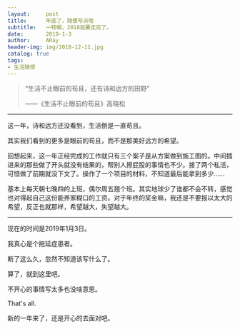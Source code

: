 ```yaml
---
layout:     post
title:      年底了，随便写点啥
subtitle:   一转眼，2018就要走完了。
date:       2019-1-3
author:     ARay
header-img: img/2018-12-11.jpg
catalog: true
tags:
- 生活随想
---
```


> “生活不止眼前的苟且，还有诗和远方的田野”
>
> ——《生活不止眼前的苟且》高晓松

------

这一年，诗和远方还没看到，生活倒是一直苟且。

其实我们看到的更多是眼前的苟且，而不是那美好远方的希望。

回想起来，这一年正经完成的工作就只有三个案子是从方案做到施工图的。中间插进来的那些做了开头就没有结果的，帮别人擦屁股的事情也不少。接了两个私活，可惜做了前期就没下文了。操作了一个项目的材料，不知道最后能拿到多少……

基本上每天朝七晚四的上班，偶尔周五翘个班。其实地球少了谁都不会不转，感觉也对得起自己这份能养家糊口的工资。对于年终的奖金嘛，我还是不要报以太大的希望，反正也就那样，希望越大，失望越大。

------

现在的时间是2019年1月3日。

我真心是个拖延症患者。

断了这么久，忽然不知道该写什么了。

算了，就到这里吧。

不开心的事情写太多也没啥意思。

That's all.

新的一年来了，还是开心的去面对吧。
